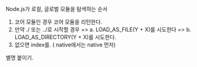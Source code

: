 Node.js가 로컬, 글로벌 모듈을 탐색하는 순서

1. 코어 모듈인 경우 코어 모듈을 리턴한다.
2. 만약 ./ 또는 ../로 시작할 경우 
   => a. LOAD_AS_FILE(Y + X)를 시도한다 
   => b. LOAD_AS_DIRECTORY(Y + X)를 시도한다.
3. 없으면 index를. ( native에서는 native 먼저)

별명 붙이기.